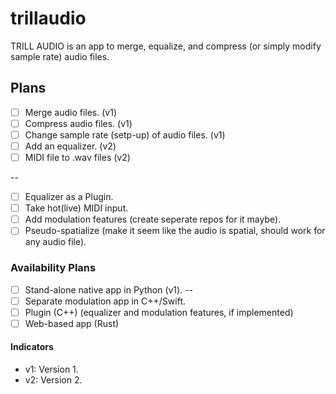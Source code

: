 # trillaudio
TRILL AUDIO is an app to merge, equalize, and compress (or simply modify sample rate) audio files.


## Plans

- [ ] Merge audio files. (v1)
- [ ] Compress audio files. (v1)
- [ ] Change sample rate (setp-up) of audio files. (v1) 
- [ ] Add an equalizer. (v2)
- [ ] MIDI file to .wav files (v2)

--

- [ ] Equalizer as a Plugin.
- [ ] Take hot(live) MIDI input.
- [ ] Add modulation features (create seperate repos for it maybe).
- [ ] Pseudo-spatialize (make it seem like the audio is spatial, should work for any audio file).

### Availability Plans

- [ ] Stand-alone native app in Python (v1).
--
- [ ] Separate modulation app in C++/Swift.
- [ ] Plugin (C++) (equalizer and modulation features, if implemented)
- [ ] Web-based app (Rust)

#### Indicators

- v1: Version 1. 
- v2: Version 2.
